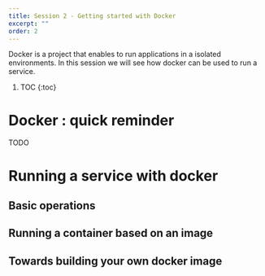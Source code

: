 ```yaml
---
title: Session 2 - Getting started with Docker
excerpt: ""
order: 2
---
```


Docker is a project that enables to run applications in a isolated environments. In this session we will see how docker can be used to run a service.

1. TOC
{:toc}

# Docker : quick reminder

TODO

# Running a service with docker

## Basic operations

## Running a container based on an image

## Towards building your own docker image
